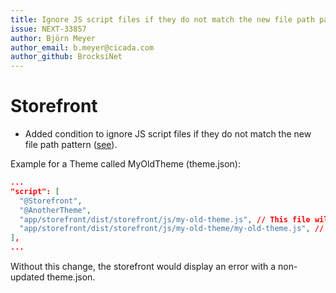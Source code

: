 ```yaml
---
title: Ignore JS script files if they do not match the new file path pattern
issue: NEXT-33857
author: Björn Meyer
author_email: b.meyer@cicada.com
author_github: BrocksiNet
---
```

# Storefront
* Added condition to ignore JS script files if they do not match the new file path pattern ([see](https://github.com/cicada/cicada/discussions/3310)).

Example for a Theme called MyOldTheme (theme.json):
```json
...
"script": [
  "@Storefront",
  "@AnotherTheme",
  "app/storefront/dist/storefront/js/my-old-theme.js", // This file will be ignored (structure before 6.6)
  "app/storefront/dist/storefront/js/my-old-theme/my-old-theme.js", // This file will be used (new structure)
],
...
```
Without this change, the storefront would display an error with a non-updated theme.json.
